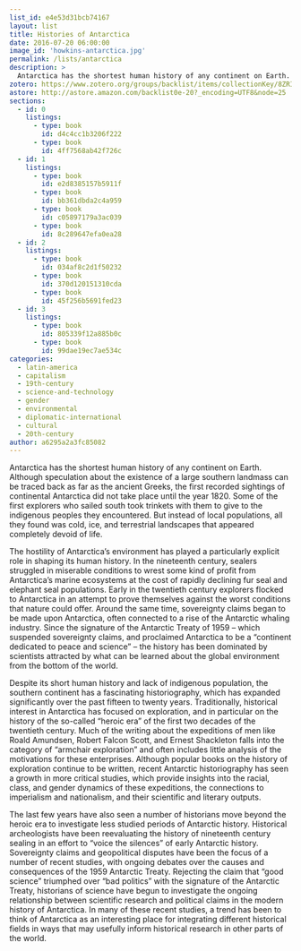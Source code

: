 ```yaml
---
list_id: e4e53d31bcb74167
layout: list
title: Histories of Antarctica
date: 2016-07-20 06:00:00
image_id: 'howkins-antarctica.jpg'
permalink: /lists/antarctica
description: >
  Antarctica has the shortest human history of any continent on Earth. Despite its short human history and lack of indigenous population, the southern continent has a fascinating historiography. Traditionally, historical interest in Antarctica has focused on exploration, and in particular on the history of the so-called “heroic era” of the first two decades of the twentieth century, but more recent historiography has seen a growth in more critical studies of these expeditions, connections to imperialism and nationalism, and their scientific and literary outputs.
zotero: https://www.zotero.org/groups/backlist/items/collectionKey/8ZRIE2FM
astore: http://astore.amazon.com/backlist0e-20?_encoding=UTF8&node=25
sections:
  - id: 0
    listings:
      - type: book
        id: d4c4cc1b3206f222
      - type: book
        id: 4ff7568ab42f726c
  - id: 1
    listings:
      - type: book
        id: e2d8385157b5911f
      - type: book
        id: bb361dbda2c4a959
      - type: book
        id: c05897179a3ac039
      - type: book
        id: 8c289647efa0ea28
  - id: 2
    listings:
      - type: book
        id: 034af8c2d1f50232
      - type: book
        id: 370d120151310cda
      - type: book
        id: 45f256b5691fed23
  - id: 3
    listings:
      - type: book
        id: 805339f12a885b0c
      - type: book
        id: 99dae19ec7ae534c
categories:
  - latin-america
  - capitalism
  - 19th-century
  - science-and-technology
  - gender
  - environmental
  - diplomatic-international
  - cultural
  - 20th-century
author: a6295a2a3fc85082
---
```

Antarctica has the shortest human history of any continent on Earth.  Although speculation about the existence of a large southern landmass can be traced back as far as the ancient Greeks, the first recorded sightings of continental Antarctica did not take place until the year 1820.  Some of the first explorers who sailed south took trinkets with them to give to the indigenous peoples they encountered.  But instead of local populations, all they found was cold, ice, and terrestrial landscapes that appeared completely devoid of life.  

The hostility of Antarctica’s environment has played a particularly explicit role in shaping its human history.  In the nineteenth century, sealers struggled in miserable conditions to wrest some kind of profit from Antarctica’s marine ecosystems at the cost of rapidly declining fur seal and elephant seal populations. Early in the twentieth century explorers flocked to Antarctica in an attempt to prove themselves against the worst conditions that nature could offer.  Around the same time, sovereignty claims began to be made upon Antarctica, often connected to a rise of the Antarctic whaling industry.  Since the signature of the Antarctic Treaty of 1959 – which suspended sovereignty claims, and proclaimed Antarctica to be a “continent dedicated to peace and science” – the history has been dominated by scientists attracted by what can be learned about the global environment from the bottom of the world.    

Despite its short human history and lack of indigenous population, the southern continent has a fascinating historiography, which has expanded significantly over the past fifteen to twenty years.  Traditionally, historical interest in Antarctica has focused on exploration, and in particular on the history of the so-called “heroic era” of the first two decades of the twentieth century.  Much of the writing about the expeditions of men like Roald Amundsen, Robert Falcon Scott, and Ernest Shackleton falls into the category of “armchair exploration” and often includes little analysis of the motivations for these enterprises.  Although popular books on the history of exploration continue to be written, recent Antarctic historiography has seen a growth in more critical studies, which provide insights into the racial, class, and gender dynamics of these expeditions, the connections to imperialism and nationalism, and their scientific and literary outputs.  

The last few years have also seen a number of historians move beyond the heroic era to investigate less studied periods of Antarctic history.  Historical archeologists have been reevaluating the history of nineteenth century sealing in an effort to “voice the silences” of early Antarctic history.  Sovereignty claims and geopolitical disputes have been the focus of a number of recent studies, with ongoing debates over the causes and consequences of the 1959 Antarctic Treaty.  Rejecting the claim that “good science” triumphed over “bad politics” with the signature of the Antarctic Treaty, historians of science have begun to investigate the ongoing relationship between scientific research and political claims in the modern history of Antarctica.  In many of these recent studies, a trend has been to think of Antarctica as an interesting place for integrating different historical fields in ways that may usefully inform historical research in other parts of the world.
